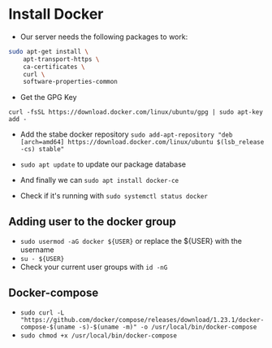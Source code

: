 # Install Docker

- Our server needs the following packages to work:

```bash
sudo apt-get install \
    apt-transport-https \
    ca-certificates \
    curl \
    software-properties-common
```

- Get the GPG Key

`curl -fsSL https://download.docker.com/linux/ubuntu/gpg | sudo apt-key add -`

- Add the stabe docker repository `sudo add-apt-repository "deb [arch=amd64] https://download.docker.com/linux/ubuntu $(lsb_release -cs) stable"`

- `sudo apt update` to update our package database

- And finally we can `sudo apt install docker-ce`

- Check if it's running with `sudo systemctl status docker`

## Adding user to the docker group

- `sudo usermod -aG docker ${USER}` or replace the \${USER} with the username
- `su - ${USER}`
- Check your current user groups with `id -nG`

## Docker-compose

- `sudo curl -L "https://github.com/docker/compose/releases/download/1.23.1/docker-compose-$(uname -s)-$(uname -m)" -o /usr/local/bin/docker-compose`
- `sudo chmod +x /usr/local/bin/docker-compose`

